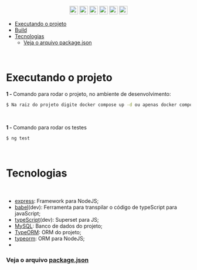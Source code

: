 
<p align="center">
  <img width="auto" height="23em" src="https://img.shields.io/badge/JavaScript-323330?style=flat&logo=javascript&logoColor=F7DF1E" >
  <img width="auto" height="23em" src="https://img.shields.io/badge/-TypeScript-323330?style=flat&logo=TypeScript">
  <img width="auto" height="23em" src="https://img.shields.io/badge/Node.js-323330?style=flat&logo=Node.js&logoColor=white">
  <img width="auto" height="23em" src="https://img.shields.io/badge/Express.js-323330?style=flate&logo=express">
  <img width="auto" height="23em" src="https://img.shields.io/badge/MySql-323330?style=flate&logo=mysql&logoColor=white">
  <img width="auto" height="23em" src="https://img.shields.io/badge/MySql-323330?style=flate&logo=angular&logoColor=white">
</p>

- [Executando o projeto](#executando-o-projeto)
- [Build](#build)
- [Tecnologias](#tecnologias)
    - [Veja o arquivo package.json](#veja-o-arquivo-packagejson)

<br>

# Executando o projeto



<strong> 1 - </strong> Comando para rodar o projeto, no ambiente de desenvolvimento:
```bash
$ Na raiz do projeto digite docker compose up -d ou apenas docker compose up para ver os logs
```

<br>

<strong> 1 - </strong> Comando para rodar os testes
```bash
$ ng test
```

<br>

# Tecnologias

<br>

- [express](https://expressjs.com/pt-br/): Framework para NodeJS;
- [babel](https://babeljs.io/)(dev): Ferramenta para transpilar o código de typeScript para javaScript;
- [typeScript](https://www.typescriptlang.org/)(dev): Superset para JS;
- [MySQL](https://www.mysql.com/): Banco de dados do projeto;
- [TypeORM](https://typeorm.io/#/): ORM do projeto;
- [typeorm](https://typeorm.io/#/): ORM para NodeJS;
- 
### Veja o arquivo [package.json](./package.json)
